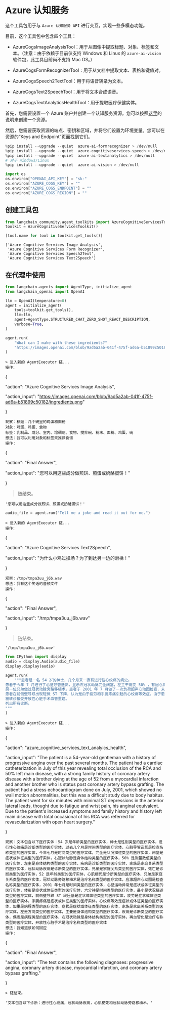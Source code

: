# Azure 认知服务

这个工具包用于与 `Azure 认知服务 API` 进行交互，实现一些多模态功能。

目前，这个工具包中包含四个工具：

- AzureCogsImageAnalysisTool：用于从图像中提取标题、对象、标签和文本。（注意：由于依赖于目前仅支持 Windows 和 Linux 的 `azure-ai-vision` 软件包，此工具目前尚不支持 Mac OS。）

- AzureCogsFormRecognizerTool：用于从文档中提取文本、表格和键值对。

- AzureCogsSpeech2TextTool：用于将语音转录为文本。

- AzureCogsText2SpeechTool：用于将文本合成语音。

- AzureCogsTextAnalyticsHealthTool：用于提取医疗保健实体。

首先，您需要设置一个 Azure 账户并创建一个认知服务资源。您可以按照[这里](https://docs.microsoft.com/en-us/azure/cognitive-services/cognitive-services-apis-create-account?tabs=multiservice%2Cwindows)的说明来创建一个资源。

然后，您需要获取资源的端点、密钥和区域，并将它们设置为环境变量。您可以在资源的“Keys and Endpoint”页面找到它们。

```python
%pip install --upgrade --quiet  azure-ai-formrecognizer > /dev/null
%pip install --upgrade --quiet  azure-cognitiveservices-speech > /dev/null
%pip install --upgrade --quiet  azure-ai-textanalytics > /dev/null
# 对于 Windows/Linux
%pip install --upgrade --quiet  azure-ai-vision > /dev/null
```

```python
import os
os.environ["OPENAI_API_KEY"] = "sk-"
os.environ["AZURE_COGS_KEY"] = ""
os.environ["AZURE_COGS_ENDPOINT"] = ""
os.environ["AZURE_COGS_REGION"] = ""
```

## 创建工具包

```python
from langchain_community.agent_toolkits import AzureCognitiveServicesToolkit
toolkit = AzureCognitiveServicesToolkit()
```

```python
[tool.name for tool in toolkit.get_tools()]
```

```output
['Azure Cognitive Services Image Analysis',
 'Azure Cognitive Services Form Recognizer',
 'Azure Cognitive Services Speech2Text',
 'Azure Cognitive Services Text2Speech']
```

## 在代理中使用

```python
from langchain.agents import AgentType, initialize_agent
from langchain_openai import OpenAI
```

```python
llm = OpenAI(temperature=0)
agent = initialize_agent(
    tools=toolkit.get_tools(),
    llm=llm,
    agent=AgentType.STRUCTURED_CHAT_ZERO_SHOT_REACT_DESCRIPTION,
    verbose=True,
)
```

```python
agent.run(
    "What can I make with these ingredients?"
    "https://images.openai.com/blob/9ad5a2ab-041f-475f-ad6a-b51899c50182/ingredients.png"
)
```

```output
> 进入新的 AgentExecutor 链...
操作:
```

{

  "action": "Azure Cognitive Services Image Analysis",

  "action_input": "https://images.openai.com/blob/9ad5a2ab-041f-475f-ad6a-b51899c50182/ingredients.png"

}

```
观察：标题：几个碗里的鸡蛋和面粉
对象：鸡蛋、鸡蛋、食物
标签：乳制品、成分、室内、增稠剂、食物、搅拌碗、粉末、面粉、鸡蛋、碗
想法：我可以利用对象和标签来推荐食谱
操作：
```

{

  "action": "Final Answer",

  "action_input": "您可以用这些成分做煎饼、煎蛋或奶酪蛋饼！"

}

> 链结束。

```output
'您可以用这些成分做煎饼、煎蛋或奶酪蛋饼！'
```

```python
audio_file = agent.run("Tell me a joke and read it out for me.")
```

```output
> 进入新的 AgentExecutor 链...
操作:
```

{

  "action": "Azure Cognitive Services Text2Speech",

  "action_input": "为什么小鸡过操场？为了到达另一边的滑梯！"

}

```
观察：/tmp/tmpa3uu_j6b.wav
想法：我有这个笑话的音频文件
操作：
```

{

  "action": "Final Answer",

  "action_input": "/tmp/tmpa3uu_j6b.wav"

}

> 链结束。

```output
'/tmp/tmpa3uu_j6b.wav'
```

```python
from IPython import display
audio = display.Audio(audio_file)
display.display(audio)
```

```python
agent.run(
    """患者是一名 54 岁的绅士，几个月来一直有进行性心绞痛的病史。
患者于今年 7 月进行了心脏导管造影，显示右冠状动脉完全闭塞，左主干病变 50% ，有冠心病家族史，其中一位兄弟在 52 岁时死于心肌梗死，
另一位兄弟做过冠状动脉旁路移植术。患者于 2001 年 7 月做了一次负荷超声心动图检查，未见壁运动异常，但由于体形特殊，这是一次困难的检查。
患者在前侧壁导联出现轻微 ST 下降，认为是由于疲劳和手腕疼痛引起的心绞痛等效症。由于患者症状加重、家族史和左主干病变合并右冠状动脉完全闭塞，
被转诊接受开放性心脏手术血管重建。
列出所有诊断。
"""
)
```

```output
> 进入新的 AgentExecutor 链...
操作：
```

{

  "action": "azure_cognitive_services_text_analyics_health",

  "action_input": "The patient is a 54-year-old gentleman with a history of progressive angina over the past several months. The patient had a cardiac catheterization in July of this year revealing total occlusion of the RCA and 50% left main disease, with a strong family history of coronary artery disease with a brother dying at the age of 52 from a myocardial infarction and another brother who is status post coronary artery bypass grafting. The patient had a stress echocardiogram done on July, 2001, which showed no wall motion abnormalities, but this was a difficult study due to body habitus. The patient went for six minutes with minimal ST depressions in the anterior lateral leads, thought due to fatigue and wrist pain, his anginal equivalent. Due to the patient's increased symptoms and family history and history left main disease with total occasional of his RCA was referred for revascularization with open heart surgery."

}

```
观察：文本包含以下医疗实体：54 岁是年龄类型的医疗实体，绅士是性别类型的医疗实体，进行性心绞痛是诊断类型的医疗实体，过去几个月是时间类型的医疗实体，心脏导管造影是检查名称类型的医疗实体，今年七月是时间类型的医疗实体，完全是状况描述类型的医疗实体，闭塞是症状或体征类型的医疗实体，右冠状动脉是身体结构类型的医疗实体，50% 是测量数值类型的医疗实体，左主是身体结构类型的医疗实体，疾病是诊断类型的医疗实体，家族是家庭关系类型的医疗实体，冠状动脉疾病是诊断类型的医疗实体，兄弟是家庭关系类型的医疗实体，死亡是诊断类型的医疗实体，52 是年龄类型的医疗实体，心肌梗死是诊断类型的医疗实体，兄弟是家庭关系类型的医疗实体，冠状动脉旁路移植术是治疗名称类型的医疗实体，应激超声心动图是检查名称类型的医疗实体，2001 年七月是时间类型的医疗实体，心壁运动异常是症状或体征类型的医疗实体，体形是症状或体征类型的医疗实体，六分钟是时间类型的医疗实体，最小是状况描述类型的医疗实体，前侧壁导联 ST 段压低是症状或体征类型的医疗实体，疲劳是症状或体征类型的医疗实体，手腕疼痛是症状或体征类型的医疗实体，心绞痛等效是症状或体征类型的医疗实体，加重是病程类型的医疗实体，症状是症状或体征类型的医疗实体，家族是家庭关系类型的医疗实体，左是方向类型的医疗实体，主要是身体结构类型的医疗实体，疾病是诊断类型的医疗实体，偶发是病程类型的医疗实体，右冠状动脉是身体结构类型的医疗实体，再血管化是治疗名称类型的医疗实体，开放性心脏手术是治疗名称类型的医疗实体
想法：我知道该如何回应
操作：
```

{

  "action": "Final Answer",

  "action_input": "The text contains the following diagnoses: progressive angina, coronary artery disease, myocardial infarction, and coronary artery bypass grafting."

}

```
> 链结束。
```

```output
'文本包含以下诊断：进行性心绞痛，冠状动脉疾病，心肌梗死和冠状动脉旁路移植术。'
```
